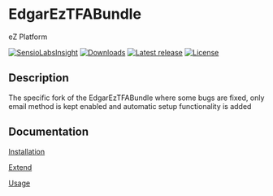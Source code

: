 # EdgarEzTFABundle

eZ Platform

[![SensioLabsInsight](https://insight.sensiolabs.com/projects/bf999d47-e7f0-49e4-985c-b5a83fa8b9f8/mini.png)](https://insight.sensiolabs.com/projects/bf999d47-e7f0-49e4-985c-b5a83fa8b9f8)
[![Downloads](https://img.shields.io/packagist/dt/edgar/ez-tfa-bundle.svg?style=flat-square)](https://packagist.org/packages/edgar/ez-tfa-bundle)
[![Latest release](https://img.shields.io/github/release/noodle69/EdgarEzTFABundle.svg?style=flat-square)](https://github.com/noodle69/EdgarEzTFABundle/releases)
[![License](https://img.shields.io/packagist/l/edgar/ez-tfa-bundle.svg?style=flat-square)](LICENSE)

## Description

The specific fork of the EdgarEzTFABundle where some bugs are fixed, only email method is kept enabled and automatic setup functionality is added

## Documentation

[Installation](docs/INSTALL.md)

[Extend](docs/EXTEND.md)

[Usage](docs/USAGE.md)
